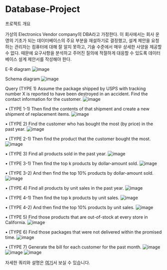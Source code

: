 # Database-Project

프로젝트 개요

가상의 Electronics Vendor company의 DBA라고 가정한다. 이 회사에서는 회사 운영의 기초가 되는 데이터베이스의 주요 부분을 재설하기로 결정했고, 설계 제안을 요청하는 관리자는 컴퓨터에 대해 잘 알지 못하고, 기술 수준에서 매우 상세한 사양을 제공할 수 없다. 때문에 요구사항을 분석하고 주어진 질의에 적절하게 대응할 수 있도록 데이터베이스 설계 제안서를 작성해야 한다.

E-R diagram
![image](https://user-images.githubusercontent.com/53611554/193028581-b6933e92-8e23-487d-8b5a-f37c57075b6e.png)

Schema diagram
![image](https://user-images.githubusercontent.com/53611554/193028739-7eb70965-b15a-48dc-a782-2689093d0267.png)

Query
(TYPE 1) Assume the package shipped by USPS with tracking number X is reported to 
have been destroyed in an accident. Find the contact information for the customer.
![image](https://user-images.githubusercontent.com/53611554/193029229-65b4ccd8-e966-4de5-81c8-34c5ac56aaea.png)

• (TYPE 1-1) Then find the contents of that shipment and create a new shipment of 
replacement items.
![image](https://user-images.githubusercontent.com/53611554/193029252-7084a429-c731-4a75-aeda-f740c991a4d1.png)

• (TYPE 2) Find the customer who has bought the most (by price) in the past year.
![image](https://user-images.githubusercontent.com/53611554/193029274-e9d5ae15-b4bb-4800-839a-d5946aba0c8e.png)

• (TYPE 2-1) Then find the product that the customer bought the most.
![image](https://user-images.githubusercontent.com/53611554/193029319-4d53b490-c1db-4dd7-ae06-382c4e986773.png)

• (TYPE 3) Find all products sold in the past year.
![image](https://user-images.githubusercontent.com/53611554/193029349-8066956e-f0d9-40c2-b177-c85a692abddf.png)

• (TYPE 3-1) Then find the top k products by dollar-amount sold.
![image](https://user-images.githubusercontent.com/53611554/193029374-ebf3c1f3-450f-41dc-a556-6ec9c32d2647.png)

• (TYPE 3-2) And then find the top 10% products by dollar-amount sold.
![image](https://user-images.githubusercontent.com/53611554/193029404-15353290-257c-4424-9841-75af4014ab23.png)

• (TYPE 4) Find all products by unit sales in the past year.
![image](https://user-images.githubusercontent.com/53611554/193029437-067eb75e-a77e-4a29-af46-ad822500928f.png)

• (TYPE 4-1) Then find the top k products by unit sales.
![image](https://user-images.githubusercontent.com/53611554/193029473-f886fee7-3f38-4a67-b6f0-0e51526b635d.png)

• (TYPE 4-2) And then find the top 10% products by unit sales.
![image](https://user-images.githubusercontent.com/53611554/193029499-6d3b41cd-ab46-45f9-982f-bcb248627244.png)

• (TYPE 5) Find those products that are out-of-stock at every store in California.
![image](https://user-images.githubusercontent.com/53611554/193029533-24022e1a-1a67-4f9d-a801-18cf31103e94.png)

• (TYPE 6) Find those packages that were not delivered within the promised time.
![image](https://user-images.githubusercontent.com/53611554/193029557-9cedc799-db5f-416e-9522-67fd63531151.png)

• (TYPE 7) Generate the bill for each customer for the past month.
![image](https://user-images.githubusercontent.com/53611554/193029575-a05fd14e-8d95-4221-867a-8e1e795accac.png)
![image](https://user-images.githubusercontent.com/53611554/193029608-f67c21bf-0657-406c-9a65-10e5ae358071.png)
![image](https://user-images.githubusercontent.com/53611554/193029618-b045d047-cbcc-4dea-9b7a-711016a3e366.png)

자세한 쿼리와 설명은 [여기](https://github.com/park-sy/Database-Project/blob/main/db_p2/%5Bproject2%5D20160530.pdf)서 보실 수 있습니다.


